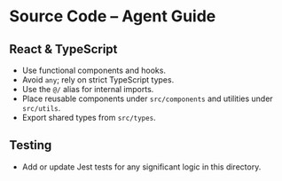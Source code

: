 # Source Code – Agent Guide

## React & TypeScript
- Use functional components and hooks.
- Avoid `any`; rely on strict TypeScript types.
- Use the `@/` alias for internal imports.
- Place reusable components under `src/components` and utilities under `src/utils`.
- Export shared types from `src/types`.

## Testing
- Add or update Jest tests for any significant logic in this directory.
